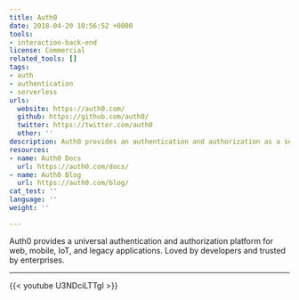```yaml
---
title: Auth0
date: 2018-04-20 10:56:52 +0000
tools:
- interaction-back-end
license: Commercial
related_tools: []
tags:
- auth
- authentication
- serverless
urls:
  website: https://auth0.com/
  github: https://github.com/auth0/
  twitter: https://twitter.com/auth0
  other: ''
description: Auth0 provides an authentication and authorization as a service platform for web, mobile, IoT, and legacy applications.
resources:
- name: Auth0 Docs
  url: https://auth0.com/docs/
- name: Auth0 Blog
  url: https://auth0.com/blog/
cat_test: ''
language: ''
weight: ''

---
```

Auth0 provides a universal authentication and authorization platform for web, mobile, IoT, and legacy applications. Loved by developers and trusted by enterprises.

--- 

{{< youtube U3NDciLTTgI >}}